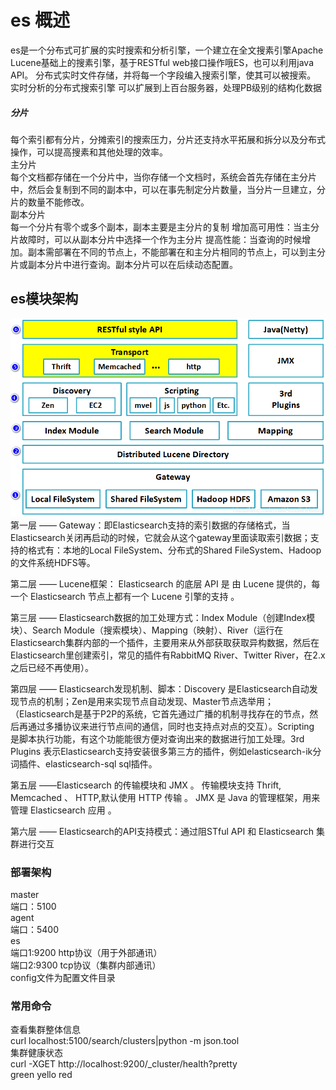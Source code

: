 # es 概述
es是一个分布式可扩展的实时搜索和分析引擎，一个建立在全文搜素引擎Apache Lucene基础上的搜素引擎，基于RESTful web接口操作哦ES，也可以利用java API。
分布式实时文件存储，并将每一个字段编入搜索引擎，使其可以被搜索。
实时分析的分布式搜索引擎
可以扩展到上百台服务器，处理PB级别的结构化数据
##### 分片
每个索引都有分片，分摊索引的搜索压力，分片还支持水平拓展和拆分以及分布式操作，可以提高搜素和其他处理的效率。  
主分片  
每个文档都存储在一个分片中，当你存储一个文档时，系统会首先存储在主分片中，然后会复制到不同的副本中，可以在事先制定分片数量，当分片一旦建立，分片的数量不能修改。  
副本分片  
每一个分片有零个或多个副本，副本主要是主分片的复制
增加高可用性：当主分片故障时，可以从副本分片中选择一个作为主分片
提高性能：当查询的时候增加。副本需部署在不同的节点上，不能部署在和主分片相同的节点上，可以到主分片或副本分片中进行查询。副本分片可以在后续动态配置。
## es模块架构
![es模块架构](https://github.com/huo-yuan-ja/jin_picture/blob/main/es.png)  
第一层 —— Gateway：即Elasticsearch支持的索引数据的存储格式，当Elasticsearch关闭再启动的时候，它就会从这个gateway里面读取索引数据；支持的格式有：本地的Local FileSystem、分布式的Shared FileSystem、Hadoop的文件系统HDFS等。 

第二层 —— Lucene框架： Elasticsearch 的底层 API 是 由 Lucene 提供的，每一个 Elasticsearch 节点上都有一个 Lucene 引擎的支持 。 

 第三层 —— Elasticsearch数据的加工处理方式：Index Module（创建Index模块）、Search Module（搜索模块）、Mapping（映射）、River（运行在Elasticsearch集群内部的一个插件，主要用来从外部获取获取异构数据，然后在Elasticsearch里创建索引，常见的插件有RabbitMQ River、Twitter River，在2.x之后已经不再使用）。

第四层 —— Elasticsearch发现机制、脚本：Discovery 是Elasticsearch自动发现节点的机制；Zen是用来实现节点自动发现、Master节点选举用；（Elasticsearch是基于P2P的系统，它首先通过广播的机制寻找存在的节点，然后再通过多播协议来进行节点间的通信，同时也支持点对点的交互）。Scripting 是脚本执行功能，有这个功能能很方便对查询出来的数据进行加工处理。3rd Plugins 表示Elasticsearch支持安装很多第三方的插件，例如elasticsearch-ik分词插件、elasticsearch-sql sql插件。 

第五层 ——Elasticsearch 的传输模块和 JMX 。 传输模块支持 Thrift, Memcached 、 HTTP,默认使用 HTTP 传输 。 JMX 是 Java 的管理框架，用来管理 Elasticsearch 应用 。

第六层 —— Elasticsearch的API支持模式：通过阻STful API 和 Elasticsearch 集群进行交互
### 部署架构
master  
端口：5100  
agent  
端口：5400  
es  
端口1:9200 http协议（用于外部通讯）  
端口2:9300 tcp协议（集群内部通讯）  
config文件为配置文件目录  
### 常用命令
查看集群整体信息  
curl localhost:5100/search/clusters|python -m json.tool  
集群健康状态  
curl -XGET http://localhost:9200/_cluster/health?pretty  
green yello red  

